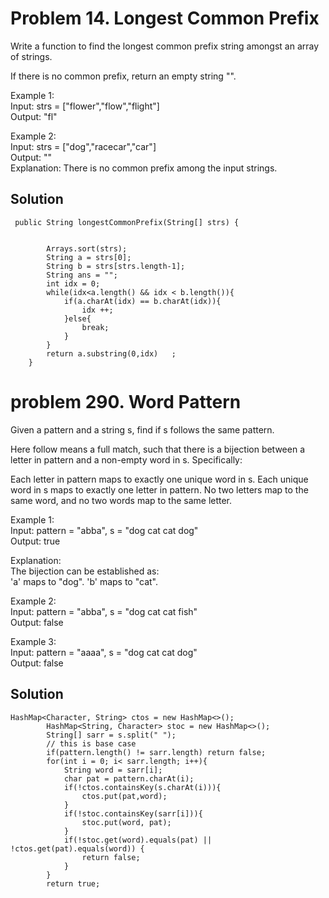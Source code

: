 # Problem 14. Longest Common Prefix

Write a function to find the longest common prefix string amongst an array of strings.
  
If there is no common prefix, return an empty string "".

Example 1:  
Input: strs = ["flower","flow","flight"]  
Output: "fl"  

Example 2:  
Input: strs = ["dog","racecar","car"]  
Output: ""  
Explanation: There is no common prefix among the input strings.
 
 
## Solution
```
 public String longestCommonPrefix(String[] strs) {


        Arrays.sort(strs);
        String a = strs[0];
        String b = strs[strs.length-1];
        String ans = "";
        int idx = 0;
        while(idx<a.length() && idx < b.length()){
            if(a.charAt(idx) == b.charAt(idx)){
                idx ++;
            }else{
                break;
            }
        }
        return a.substring(0,idx)   ;
    }
```

# problem 290. Word Pattern
Given a pattern and a string s, find if s follows the same pattern.

Here follow means a full match, such that there is a bijection between a letter in pattern and a non-empty word in s. Specifically:

Each letter in pattern maps to exactly one unique word in s.
Each unique word in s maps to exactly one letter in pattern.
No two letters map to the same word, and no two words map to the same letter.  

Example 1:  
Input: pattern = "abba", s = "dog cat cat dog"  
Output: true

Explanation:  
The bijection can be established as:  
'a' maps to "dog".
'b' maps to "cat".  

Example 2:  
Input: pattern = "abba", s = "dog cat cat fish"  
Output: false  

Example 3:  
Input: pattern = "aaaa", s = "dog cat cat dog"  
Output: false

## Solution
```
HashMap<Character, String> ctos = new HashMap<>();
        HashMap<String, Character> stoc = new HashMap<>();
        String[] sarr = s.split(" ");
        // this is base case
        if(pattern.length() != sarr.length) return false;
        for(int i = 0; i< sarr.length; i++){
            String word = sarr[i];
            char pat = pattern.charAt(i);
            if(!ctos.containsKey(s.charAt(i))){
                ctos.put(pat,word);
            }
            if(!stoc.containsKey(sarr[i])){
                stoc.put(word, pat);
            }
            if(!stoc.get(word).equals(pat) || !ctos.get(pat).equals(word)) {
                return false;
            }
        }
        return true;
```

